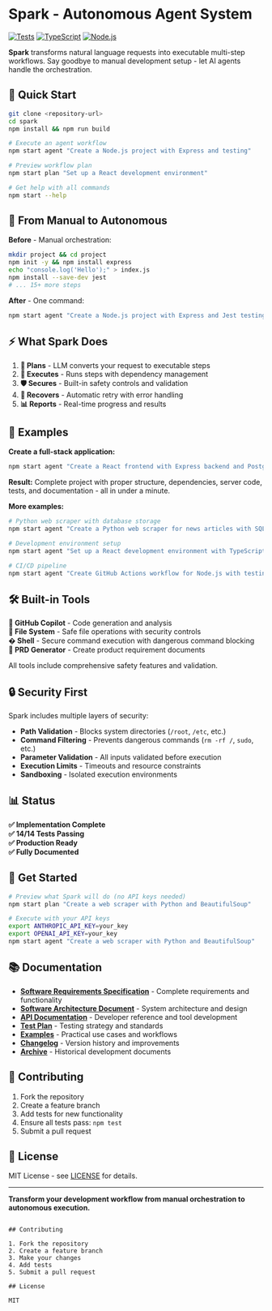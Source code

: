 # Spark - Autonomous Agent System

[![Tests](https://img.shields.io/badge/tests-14%20passing-green)](./tests/integration/agent.test.ts)
[![TypeScript](https://img.shields.io/badge/TypeScript-5.x-blue)](https://www.typescriptlang.org/)
[![Node.js](https://img.shields.io/badge/Node.js-18%2B-green)](https://nodejs.org/)

**Spark** transforms natural language requests into executable multi-step workflows. Say goodbye to manual development setup - let AI agents handle the orchestration.

## 🚀 Quick Start

```bash
git clone <repository-url>
cd spark
npm install && npm run build

# Execute an agent workflow
npm start agent "Create a Node.js project with Express and testing"

# Preview workflow plan
npm start plan "Set up a React development environment"

# Get help with all commands
npm start --help
```

## 🤖 From Manual to Autonomous

**Before** - Manual orchestration:
```bash
mkdir project && cd project
npm init -y && npm install express
echo "console.log('Hello');" > index.js
npm install --save-dev jest
# ... 15+ more steps
```

**After** - One command:
```bash
npm start agent "Create a Node.js project with Express and Jest testing"
```

## ⚡ What Spark Does

1. **🧠 Plans** - LLM converts your request to executable steps
2. **🔧 Executes** - Runs steps with dependency management  
3. **🛡️ Secures** - Built-in safety controls and validation
4. **🔄 Recovers** - Automatic retry with error handling
5. **📊 Reports** - Real-time progress and results

## 📖 Examples

**Create a full-stack application:**
```bash
npm start agent "Create a React frontend with Express backend and PostgreSQL"
```

**Result:** Complete project with proper structure, dependencies, server code, tests, and documentation - all in under a minute.

**More examples:**
```bash
# Python web scraper with database storage
npm start agent "Create a Python web scraper for news articles with SQLite storage"

# Development environment setup  
npm start agent "Set up a React development environment with TypeScript and testing"

# CI/CD pipeline
npm start agent "Create GitHub Actions workflow for Node.js with testing and deployment"
```

## 🛠️ Built-in Tools

**🤖 GitHub Copilot** - Code generation and analysis  
**📁 File System** - Safe file operations with security controls  
**� Shell** - Secure command execution with dangerous command blocking  
**📄 PRD Generator** - Create product requirement documents  

All tools include comprehensive safety features and validation.

## 🔒 Security First

Spark includes multiple layers of security:
- **Path Validation** - Blocks system directories (`/root`, `/etc`, etc.)
- **Command Filtering** - Prevents dangerous commands (`rm -rf /`, `sudo`, etc.)  
- **Parameter Validation** - All inputs validated before execution
- **Execution Limits** - Timeouts and resource constraints
- **Sandboxing** - Isolated execution environments

## 📊 Status

**✅ Implementation Complete**  
**✅ 14/14 Tests Passing**  
**✅ Production Ready**  
**✅ Fully Documented**

## 🚀 Get Started

```bash
# Preview what Spark will do (no API keys needed)
npm start plan "Create a web scraper with Python and BeautifulSoup"

# Execute with your API keys
export ANTHROPIC_API_KEY=your_key
export OPENAI_API_KEY=your_key
npm start agent "Create a web scraper with Python and BeautifulSoup"
```

## 📚 Documentation

- **[Software Requirements Specification](./docs/SRS.md)** - Complete requirements and functionality
- **[Software Architecture Document](./docs/SAD.md)** - System architecture and design  
- **[API Documentation](./docs/API.md)** - Developer reference and tool development
- **[Test Plan](./docs/TESTING.md)** - Testing strategy and standards
- **[Examples](./examples/)** - Practical use cases and workflows
- **[Changelog](./CHANGELOG.md)** - Version history and improvements
- **[Archive](./docs/archive/)** - Historical development documents

## 🤝 Contributing

1. Fork the repository
2. Create a feature branch  
3. Add tests for new functionality
4. Ensure all tests pass: `npm test`
5. Submit a pull request

## 📄 License

MIT License - see [LICENSE](LICENSE) for details.

---

**Transform your development workflow from manual orchestration to autonomous execution.**
```

## Contributing

1. Fork the repository
2. Create a feature branch
3. Make your changes
4. Add tests
5. Submit a pull request

## License

MIT
